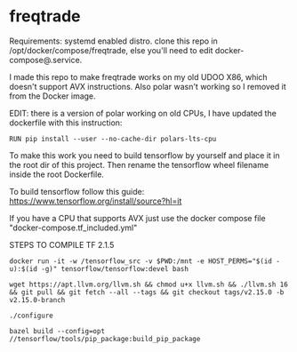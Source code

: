 # freqtrade
Requirements:
    systemd enabled distro.
    clone this repo in /opt/docker/compose/freqtrade, else you'll need to edit docker-compose@.service.


I made this repo to make freqtrade works on my old UDOO X86, which doesn't support AVX instructions.
Also polar wasn't working so I removed it from the Docker image.

EDIT: there is a version of polar working on old CPUs, I have updated the dockerfile with this instruction:

    RUN pip install --user --no-cache-dir polars-lts-cpu


To make this work you need to build tensorflow by yourself and place it in the root dir of this project.
Then rename the tensorflow wheel filename inside the root Dockerfile.

To build tensorflow follow this guide: https://www.tensorflow.org/install/source?hl=it




If you have a CPU that supports AVX just use the docker compose file "docker-compose.tf_included.yml"



STEPS TO COMPILE TF 2.1.5

    docker run -it -w /tensorflow_src -v $PWD:/mnt -e HOST_PERMS="$(id -u):$(id -g)" tensorflow/tensorflow:devel bash
    
    wget https://apt.llvm.org/llvm.sh && chmod u+x llvm.sh && ./llvm.sh 16 && git pull && git fetch --all --tags && git checkout tags/v2.15.0 -b v2.15.0-branch
    
    ./configure
    
    bazel build --config=opt //tensorflow/tools/pip_package:build_pip_package
